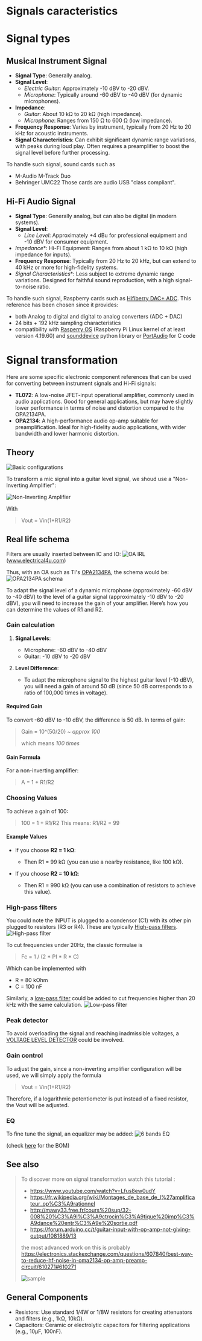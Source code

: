 Signals caracteristics
===
# Signal types
## Musical Instrument Signal
* **Signal Type**: Generally analog.
* **Signal Level**:
  * *Electric Guitar*: Approximately -10 dBV to -20 dBV.
  * *Microphone*: Typically around -60 dBV to -40 dBV (for dynamic microphones).
* **Impedance**:
  * *Guitar*: About 10 kΩ to 20 kΩ (high impedance).
  * *Microphone*: Ranges from 150 Ω to 600 Ω (low impedance).
* **Frequency Response**:
        Varies by instrument, typically from 20 Hz to 20 kHz for acoustic instruments.
* **Signal Characteristics**:
        Can exhibit significant dynamic range variations, with peaks during loud play.
        Often requires a preamplifier to boost the signal level before further processing.

To handle such signal, sound cards such as
* M-Audio M-Track Duo
* Behringer UMC22
Those cards are audio USB "class compliant".

## Hi-Fi Audio Signal
* **Signal Type**: Generally analog, but can also be digital (in modern systems).
* **Signal Level**:
  * *Line Level*: Approximately +4 dBu for professional equipment and -10 dBV for consumer equipment.
* *Impedance**:
        Hi-Fi Equipment: Ranges from about 1 kΩ to 10 kΩ (high impedance for inputs).
* **Frequency Response**:
        Typically from 20 Hz to 20 kHz, but can extend to 40 kHz or more for high-fidelity systems.
* *Signal Characteristics**:
        Less subject to extreme dynamic range variations.
        Designed for faithful sound reproduction, with a high signal-to-noise ratio.

To handle such signal, Raspberry cards such as [Hifiberry DAC+ ADC](https://www.hifiberry.com/docs/data-sheets/datasheet-dac-adc/).
This reference has been chosen since it provides:
- both Analog to digital and digital to analog converters (ADC + DAC)
- 24 bits + 192 kHz sampling characteristics
- compatibility with [Rasperry OS](https://www.raspbian.org/) (Raspberry Pi Linux kernel of at least version 4.19.60) and [sounddevice](https://pypi.org/project/sounddevice/) python library or [PortAudio](https://www.portaudio.com/) for C code

# Signal transformation
Here are some specific electronic component references that can be used for converting between instrument signals and Hi-Fi signals:
   * **TL072**: A low-noise JFET-input operational amplifier, commonly used in audio applications. Good for general applications, but may have slightly lower performance in terms of noise and distortion compared to the OPA2134PA.
   * **OPA2134**: A high-performance audio op-amp suitable for preamplification. Ideal for high-fidelity audio applications, with wider bandwidth and lower harmonic distortion.

## Theory
![Basic configurations](ampli.jpg)

To transform a mic signal into a guitar level signal, we shoud use a "Non-Inverting Amplifier":

![Non-Inverting Amplifier](https://upload.wikimedia.org/wikipedia/commons/4/44/Op-Amp_Non-Inverting_Amplifier.svg)

With 
> Vout = Vin(1+R1/R2)

## Real life schema
Filters are usually inserted between IC and IO:
![OA IRL](https://www.electrical4u.com/wp-content/uploads/What-is-a-Non-Inverting-Amplifier.png?ezimgfmt=rs%3Adevice%2Frscb38-1)
(www.electrical4u.com)

Thus, with an OA such as TI's [OPA2134PA](https://www.ti.com/lit/ds/symlink/opa2134.pdf), the schema would be:
![OPA2134PA schema](OPA2134PA_schema.png)

To adapt the signal level of a dynamic microphone (approximately -60 dBV to -40 dBV) to the level of a guitar signal (approximately -10 dBV to -20 dBV), you will need to increase the gain of your amplifier. Here’s how you can determine the values of R1 and R2.

### Gain calculation

1. **Signal Levels**:
   - Microphone: -60 dBV to -40 dBV
   - Guitar: -10 dBV to -20 dBV

2. **Level Difference**:
   - To adapt the microphone signal to the highest guitar level (-10 dBV), you will need a gain of around 50 dB (since 50 dB corresponds to a ratio of 100,000 times in voltage).

#### Required Gain

To convert -60 dBV to -10 dBV, the difference is 50 dB. In terms of gain:

> Gain = 10^(50/20) ~ _approx 100_ 
>
> which means _100 times_


#### Gain Formula
For a non-inverting amplifier:
> A = 1 + R1/R2

### Choosing Values
To achieve a gain of 100:
> 100 = 1 + R1/R2
This means:
> R1/R2 = 99

#### Example Values

- If you choose **R2 = 1 kΩ**:
  - Then R1 = 99 kΩ (you can use a nearby resistance, like 100 kΩ).

- If you choose **R2 = 10 kΩ**:
  - Then R1 = 990 kΩ (you can use a combination of resistors to achieve this value).

### High-pass filters
You could note the INPUT is plugged to a condensor (C1) with its other pin plugged to resistors (R3 or R4).
These are typically [High-pass filters](https://en.wikipedia.org/wiki/High-pass_filter).
![High-pass filter](https://upload.wikimedia.org/wikipedia/commons/thumb/1/1c/CR_high_pass_filter.svg/440px-CR_high_pass_filter.svg.png)

To cut frequencies under 20Hz, the classic formulae is 
> Fc = 1 / (2 * PI * R * C)
 
Which can be implemented with 
* R = 80 kOhm
* C = 100 nF

Similarly, a [low-pass filter](https://en.wikipedia.org/wiki/Low-pass_filter) could be added to cut frequencies higher than 20 kHz with the same calculation.
![Low-pass filter](https://upload.wikimedia.org/wikipedia/commons/thumb/e/e0/1st_Order_Lowpass_Filter_RC.svg/500px-1st_Order_Lowpass_Filter_RC.svg.png)

### Peak detector
To avoid overloading the signal and reaching inadmissible voltages, a [VOLTAGE LEVEL DETECTOR](https://www.researchgate.net/publication/280728100_Op-Amp_Application_Circuits_practice_1) could be involved.

### Gain control
To adjust the gain, since a non-inverting amplifier configuration will be used, we will simply apply the formula

> Vout = Vin(1+R1/R2)
 
Therefore, if a logarithmic potentiometer is put instead of a fixed resistor, the Vout will be adjusted. 
 
### EQ
To fine tune the signal, an equalizer may be added:
![6 bands EQ](https://www.next.gr/uploads/3/6%252BGraphic%252BEqualiser%252BCircuit%252B741%252BOp-Amp.jpg)

(check [here](https://schematicblog.blogspot.com/2011/08/6-graphic-equaliser-circuit-741-op-amp.html) for the BOM)

## See also  
> To discover more on signal transformation watch this tutorial :
> * https://www.youtube.com/watch?v=Lfus8ew0udY
> * https://fr.wikipedia.org/wiki/Montages_de_base_de_l%27amplificateur_op%C3%A9rationnel
> * http://mawy33.free.fr/cours%20sup/32-008%20%C3%A9l%C3%A9ctrocin%C3%A9tique%20imp%C3%A9dance%20entr%C3%A9e%20sortie.pdf
> * https://forum.arduino.cc/t/guitar-input-with-op-amp-not-giving-output/1081889/13
>
> the most advanced work on this is probably https://electronics.stackexchange.com/questions/607840/best-way-to-reduce-hf-noise-in-oma2134-op-amp-preamp-circuit/610271#610271
> 
> ![sample](preamp.jpg)


## General Components

   * Resistors: Use standard 1/4W or 1/8W resistors for creating attenuators and filters (e.g., 1kΩ, 10kΩ).
   * Capacitors: Ceramic or electrolytic capacitors for filtering applications (e.g., 10µF, 100nF).
